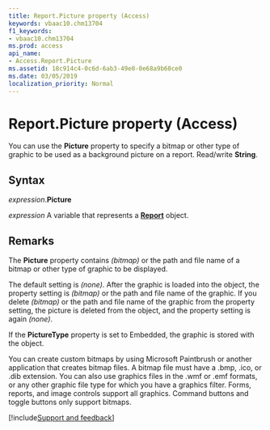 ```yaml
---
title: Report.Picture property (Access)
keywords: vbaac10.chm13704
f1_keywords:
- vbaac10.chm13704
ms.prod: access
api_name:
- Access.Report.Picture
ms.assetid: 18c914c4-0c6d-6ab3-49e0-0e68a9b60ce0
ms.date: 03/05/2019
localization_priority: Normal
---
```



# Report.Picture property (Access)

You can use the **Picture** property to specify a bitmap or other type of graphic to be used as a background picture on a report. Read/write **String**.


## Syntax

_expression_.**Picture**

_expression_ A variable that represents a **[Report](Access.Report.md)** object.

## Remarks

The **Picture** property contains _(bitmap)_ or the path and file name of a bitmap or other type of graphic to be displayed.

The default setting is _(none)_. After the graphic is loaded into the object, the property setting is _(bitmap)_ or the path and file name of the graphic. If you delete _(bitmap)_ or the path and file name of the graphic from the property setting, the picture is deleted from the object, and the property setting is again _(none)_.

If the **PictureType** property is set to Embedded, the graphic is stored with the object.

You can create custom bitmaps by using Microsoft Paintbrush or another application that creates bitmap files. A bitmap file must have a .bmp, .ico, or .dib extension. You can also use graphics files in the .wmf or .emf formats, or any other graphic file type for which you have a graphics filter. Forms, reports, and image controls support all graphics. Command buttons and toggle buttons only support bitmaps.



[!include[Support and feedback](~/includes/feedback-boilerplate.md)]

